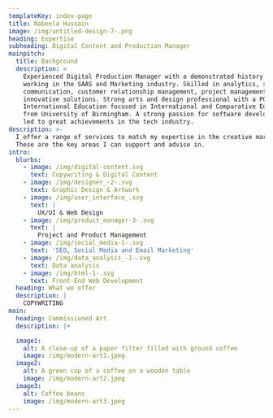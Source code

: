 ```yaml
---
templateKey: index-page
title: Nabeela Hussain
image: /img/untitled-design-7-.png
heading: Expertise
subheading: Digital Content and Production Manager
mainpitch:
  title: Background
  description: >
    Experienced Digital Production Manager with a demonstrated history of
    working in the SAAS and Marketing industry. Skilled in analytics, sales,
    communication, customer relationship management, project management and
    innovative solutions. Strong arts and design professional with a PGCert
    International Education focused in International and Comparative Education
    from University of Birmingham. A strong passion for software development has
    led to great achievements in the tech industry.
description: >-
  I offer a range of services to match my expertise in the creative markets.
  These are the key areas I can support and advise in.
intro:
  blurbs:
    - image: /img/digital-content.svg
      text: Copywriting & Digital Content
    - image: /img/designer_-2-.svg
      text: Graphic Design & Artwork
    - image: /img/user_interface_.svg
      text: |
        UX/UI & Web Design
    - image: /img/product_manager-3-.svg
      text: |
        Project and Product Management
    - image: /img/social_media-1-.svg
      text: 'SEO, Social Media and Email Marketing'
    - image: /img/data_analysis_-1-.svg
      text: Data analysis
    - image: /img/html-1-.svg
      text: Front-End Web Development
  heading: What we offer
  description: |
    COPYWRITING
main:
  heading: Commissioned Art
  description: |+

  image1:
    alt: A close-up of a paper filter filled with ground coffee
    image: /img/modern-art1.jpeg
  image2:
    alt: A green cup of a coffee on a wooden table
    image: /img/modern-art2.jpeg
  image3:
    alt: Coffee beans
    image: /img/modern-art3.jpeg
---
```

